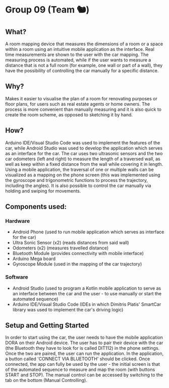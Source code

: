 # Group 09 (Team 🐿)

## What?   
A room mapping device that measures the dimensions of a room or a space within a room using an intuitive mobile application as the interface. Real time measurements are shown to the user with the car mapping. The measuring process is automated, while if the user wants to measure a distance that is not a full room (for example, one wall or part of a wall), they have the possibility of controlling the car manually for a specific distance.


## Why?   
Makes it easier to visualise the plan of a room for renovating purposes or floor plans, for users such as real estate agents or home owners. The process is more convenient than manually measuring and it is also quick to create the room scheme, as opposed to sketching it by hand.


## How?   
Arduino IDE/Visual Studio Code was used to implement the features of the car, while Android Studio was used to develop the application which serves as an interface for the car. The car uses two ultrasonic sensors and the two car odometers (left and right) to measure the length of a traversed wall, as well as keep within a fixed distance from the wall while covering it in length. Using a mobile application, the traversal of one or multiple walls can be visualized as a mapping on the phone screen (this was implemented using the gyroscope and trigonometric functions to process the trajectory, including the angles). It is also possible to control the car manually via holding and swiping for movements.


## Components used:  
### Hardware
* Android Phone (used to run mobile application which serves as interface for the car)
* Ultra Sonic Sensor (x2) (reads distances from said wall)  
* Odometers (x2) (measures travelled distance)
* Bluetooth Module (provides connectivity with mobile interface)  
* Arduino Mega board   
* Gyroscope Module (used in the mapping of the car trajectory)  
### Software   
* Android Studio (used to program a Kotlin mobile application to serve as an interface between the car and the user - to use manually or start the automated sequence)
* Arduino IDE/Visual Studio Code (IDEs in which Dimitris Platis' SmartCar library was used to implement the car's driving logic)    


## Setup and Getting Started
In order to start using the car, the user needs to have the mobile application DORA on their Android device. The user has to pair their device with the car (the Bluetooth they have to look for is called DIT112) in the phone settings. 
Once the two are paired, the user can run the application. In the application, a button called 'CONNECT VIA BLUETOOTH' should be clicked. Once connected, the app can fully be used by the user - the initial screen is that of the automated sequence to measure and map the room (with buttons START and STOP). The manual control can be accessed by switching to the tab on the bottom (Manual Controlling).
